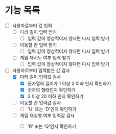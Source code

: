 # 기능 목록

- [ ] 사용자로부터 값 입력
    - [ ] 다리 길이 입력 받기
        - [ ] 입력 값이 정상적이지 않다면 다시 입력 받기
    - [ ] 이동할 칸 입력 받기
        - [ ] 입력 값이 정상적이지 않다면 다시 입력 받기
    - [ ] 게임 재시도 여부 입력 받기
        - [ ] 입력 값이 정상적이지 않다면 다시 입력 받기

- [ ] 사용자로부터 입력받은 값 검사
    - [x] 다리 길이 입력값 검사
        - [x] 문자열의 길이가 1 이상 2 이하 인지 확인하기
        - [x] 숫자의 형태인지 확인하기
        - [x] 3 이상 20 이하 인지 확인하기
    - [ ] 이동할 칸 입력값 검사
        - [ ] 'U' 또는 'D'인지 확인하기
    - [ ] 게임 재실행 여부 입력감 검사
        - [ ] 'R' 또는 'Q'인지 확인하기

